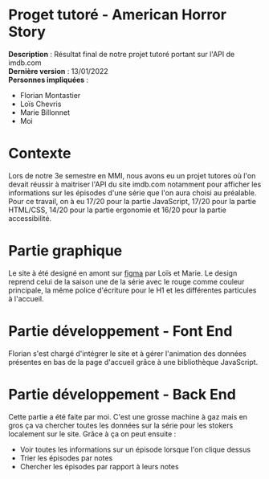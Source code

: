 # Proget tutoré - American Horror Story
<b>Description</b> : Résultat final de notre projet tutoré portant sur l'API de imdb.com<br>
<b>Dernière version</b> : 13/01/2022<br>
<b>Personnes impliquées</b> : 
  - Florian Montastier
  - Loïs Chevris
  - Marie Billonnet
  - Moi

# Contexte
Lors de notre 3e semestre en MMI, nous avons eu un projet tutores où l'on devait réussir à maitriser l'API du site imdb.com notamment pour afficher les informations sur les épisodes d'une série que l'on aura choisi au préalable.<br>
Pour ce travail, on à eu 17/20 pour la partie JavaScript, 17/20 pour la partie HTML/CSS, 14/20 pour la partie ergonomie et 16/20 pour la partie accessibilité.

# Partie graphique
Le site à été designé en amont sur <a href="https://www.figma.com/file/KK1t0Cv49Ltqp8SAdq3ae1/Prototype---Livrable-3-%26-4?node-id=0%3A1">figma</a> par Loïs et Marie. Le design reprend celui de la saison une de la série avec le rouge comme couleur principale, la même police d'écriture pour le H1 et les différentes particules à l'accueil.

# Partie développement - Font End
Florian s'est chargé d'intégrer le site et à gérer l'animation des données présentes en bas de la page d'accueil grâce à une bibliothèque JavaScript.

# Partie développement - Back End
Cette partie a été faite par moi. C'est une grosse machine à gaz mais en gros ça va chercher toutes les données sur la série pour les stokers localement sur le site. Grâce à ça on peut ensuite :
  - Voir toutes les informations sur un épisode lorsque l'on clique dessus
  - Trier les épisodes par notes
  - Chercher les épisodes par rapport à leurs notes
